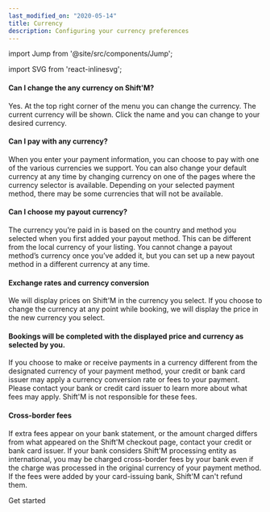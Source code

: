 ```yaml
---
last_modified_on: "2020-05-14"
title: Currency
description: Configuring your currency preferences
---
```


import Jump from '@site/src/components/Jump';

import SVG from 'react-inlinesvg';

#### Can I change the any currency on Shift'M?
Yes. At the top right corner of the menu you can change the currency. The current currency will be shown. Click the name and you can change to your desired currency.

#### Can I pay with any currency?
When you enter your payment information, you can choose to pay with one of the various currencies we support. You can also change your default currency at any time by changing currency on one of the pages where the currency selector is available. Depending on your selected payment method, there may be some currencies that will not be available.

#### Can I choose my payout currency?
The currency you’re paid in is based on the country and method you selected when you first added your payout method. This can be different from the local currency of your listing. You cannot change a payout method’s currency once you’ve added it, but you can set up a new payout method in a different currency at any time.

#### Exchange rates and currency conversion
We will display prices on Shift'M in the currency you select. If you choose to change the currency at any point while booking, we will display the price in the new currency you select.

#### Bookings will be completed with the displayed price and currency as selected by you.
If you choose to make or receive payments in a currency different from the designated currency of your payment method, your credit or bank card issuer may apply a currency conversion rate or fees to your payment. Please contact your bank or credit card issuer to learn more about what fees may apply. Shift'M is not responsible for these fees.

#### Cross-border fees
If extra fees appear on your bank statement, or the amount charged differs from what appeared on the Shift'M checkout page, contact your credit or bank card issuer. If your bank considers Shift'M processing entity as international, you may be charged cross-border fees by your bank even if the charge was processed in the original currency of your payment method. If the fees were added by your card-issuing bank, Shift'M can't refund them.


<Jump to="/guides/getting-started/">Get started</Jump>




[docs.strategies#daemon]: /docs/setup/deployment/strategies/#daemon
[docs.strategies#sidecar]: /docs/setup/deployment/strategies/#sidecar
[urls.rust]: https://www.rust-lang.org/
[urls.vector_performance]: https://shiftm.com/#performance


[docs.installation]: /docs/setup/installation/
[docs.process-management#flags]: /docs/administration/process-management/#flags
[docs.process-management#starting]: /docs/administration/process-management/#starting
[docs.reference.env-vars]: /docs/reference/env-vars/
[docs.reference.templating]: /docs/reference/templating/
[docs.reference]: /docs/reference/
[urls.globbing]: https://en.wikipedia.org/wiki/Glob_(programming)
[urls.strptime_specifiers]: https://docs.rs/chrono/0.4.11/chrono/format/strftime/index.html#specifiers
[urls.toml]: https://github.com/toml-lang/toml
